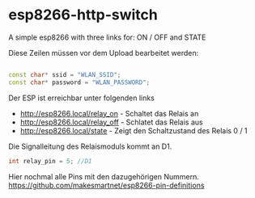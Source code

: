 # esp8266-http-switch
A simple esp8266 with three links for: ON / OFF and STATE

Diese Zeilen müssen vor dem Upload bearbeitet werden:

```c++

const char* ssid = "WLAN_SSID";
const char* password = "WLAN_PASSWORD";

```

Der ESP ist erreichbar unter folgenden links
* http://esp8266.local/relay_on - Schaltet das Relais an
* http://esp8266.local/relay_off -  Schlatet das Relais aus
* http://esp8266.local/state - Zeigt den Schaltzustand des Relais 0 / 1


Die Signalleitung des Relaismoduls kommt an D1.

```c++
int relay_pin = 5; //D1
```

Hier nochmal alle Pins mit den dazugehörigen Nummern.
https://github.com/makesmartnet/esp8266-pin-definitions
